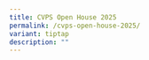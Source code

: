 ```yaml
---
title: CVPS Open House 2025
permalink: /cvps-open-house-2025/
variant: tiptap
description: ""
---
```

